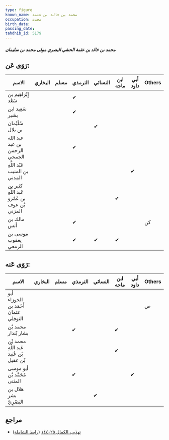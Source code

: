 ```yaml
---
type: figure
known_name: محمد بن خالد بن عثمة
occupation: محدث
birth_date:
passing_date:
tahdhib_id: 5179
---
```

##### محمد بن خالد بن عثمة الحنفي البصري مولى محمد بن سليمان

## رَوَى عَن:
| الاسم                                         | البخاري | مسلم | الترمذي | النسائي | ابن ماجه | أبي داود | Others |
| --------------------------------------------- | ------- | ---- | ------- | ------- | -------- | -------- | ------ |
| إِبْرَاهِيم بن سَعْد                          |         |      | ✔       |         |          |          |        |
| سَعِيد ابن بشير                               |         |      | ✔       |         |          |          |        |
| سُلَيْمان بن بلال                             |         |      |         | ✔       |          |          |        |
| عبد الله بن عبد الرحمن الجمحي                 |         |      | ✔       |         |          |          |        |
| عَبْد اللَّهِ بن المنيب المدني                |         |      |         |         |          | ✔        |        |
| كثير بن عَبد اللَّهِ بن عَمْرو بْن عوف المزني |         |      |         |         | ✔        |          |        |
| مالك بن أنس                                   |         |      | ✔       |         |          |          | كن     |
| موسى بن يعقوب الزمعي                          |         |      | ✔       | ✔       | ✔        |          |        |
## رَوَى عَنه:
| الاسم                                     | البخاري | مسلم | الترمذي | النسائي | ابن ماجه | أبي داود | Others |
| ----------------------------------------- | ------- | ---- | ------- | ------- | -------- | -------- | ------ |
| أبو الجوزاء أَحْمَد بن عثمان النوفلي      |         |      |         |         |          |          | ص      |
| محمد بْن بشار بْندار                      |         |      | ✔       |         | ✔        |          |        |
| محمد بْن عَبد اللَّهِ بْن عُبَيد بْن عقيل |         |      |         |         | ✔        |          |        |
| أبو موسى مُحَمَّد بْن المثنى              |         |      | ✔       |         |          | ✔        |        |
| هلال بن بشر البَصْرِيّ                    |         |      |         | ✔       |          |          |        |
## مراجع
- [تهذيب الكمال ٢٥-١٤٤](obsidian://open?vault=Tahdhib-al-Kamal&file=Figures/٥١٧٩-محمد%20بن%20خالد%20بن%20عثمة%20الحنفي%20البصري%20مولى%20محمد%20بن%20سليمان) ([رابط الشاملة](https://shamela.ws/book/3722/13237))